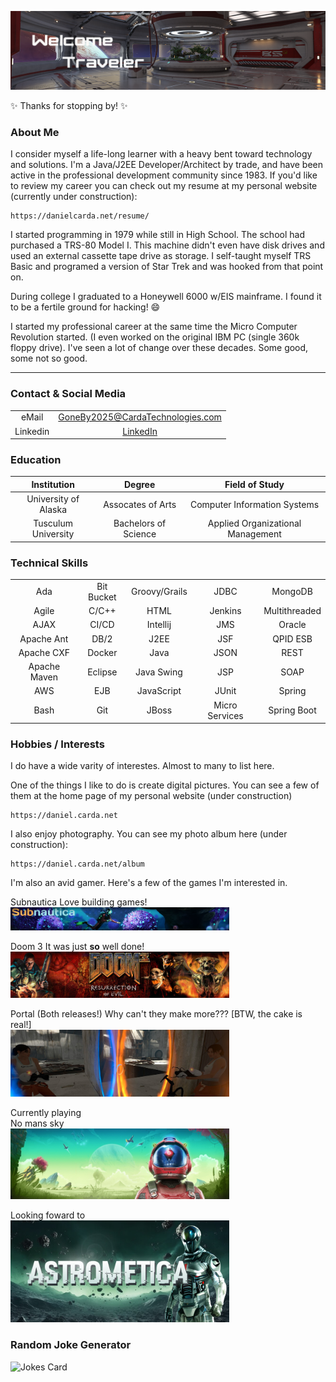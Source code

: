 ![Welcome](images/TopMainBanner.png)  

✨  Thanks for stopping by!  ✨

### About Me

I consider myself a life-long learner with a heavy bent toward technology and solutions.  I'm a Java/J2EE Developer/Architect by trade, and have been active in the professional development community since 1983.  If you'd like to review my career you can check out my resume at my personal website (currently under construction):

    https://danielcarda.net/resume/
    
I started programming in 1979 while still in High School.  The school had purchased a TRS-80 Model I.  This machine didn't even have disk drives and used an external cassette tape drive as storage.  I self-taught myself TRS Basic and programed a version of Star Trek and was hooked from that point on.

During college I graduated to a Honeywell 6000 w/EIS mainframe.  I found it to be a fertile ground for hacking!  😄

I started my professional career at the same time the Micro Computer Revolution started.  (I even worked on the original IBM PC (single 360k floppy drive).  I've seen a lot of change over these decades.  Some good, some not so good.

----

### Contact & Social Media
<div align="center">

|                      |                                |
|:-----------:|:--------------------:|
| eMail     | GoneBy2025@CardaTechnologies.com  |
| Linkedin | [LinkedIn](https://www.linkedin.com/in/danielcarda) |

</div>



### Education
<div align="center">

| Institution          | Degree               | Field of Study                    |
|:--------------------:|:--------------------:|:---------------------------------:|
| University of Alaska | Assocates of Arts    | Computer Information Systems      | 
| Tusculum University  | Bachelors of Science | Applied Organizational Management |

</div>

### Technical Skills

<div align="center">

|              |            |                                |               |             |
|:------------:|:----------:|:------------------------------:|:-------------:|:-----------:|
| Ada          | Bit Bucket | Groovy/Grails | JDBC           | MongoDB       | Spring MVC  |
| Agile        | C/C++      | HTML          | Jenkins        | Multithreaded | SCRUM       |
| AJAX         | CI/CD      | Intellij      | JMS            | Oracle        | SQL         |
| Apache Ant   | DB/2       | J2EE          | JSF            | QPID ESB      | WebLogic    |
| Apache CXF   | Docker     | Java          | JSON           | REST          | WebSphere   |
| Apache Maven | Eclipse    | Java Swing    | JSP            | SOAP          | Wildfly     |
| AWS          | EJB        | JavaScript    | JUnit          | Spring        | XML         |
| Bash         | Git        | JBoss         | Micro Services | Spring Boot   |             |

</div>

### Hobbies / Interests

I do have a wide varity of interestes.  Almost to many to list here.  

One of the things I like to do is create digital pictures.  You can see a few of them at the home page of my personal website  (under construction)

    https://daniel.carda.net

I also enjoy photography.  You can see my photo album here (under construction):

    https://daniel.carda.net/album

I'm also an avid gamer.  Here's a few of the games I'm interested in.

Subnautica
Love building games!<br>
<img src="images/SubnauticaBanner.png" width="350">

Doom 3
It was just <b>so</b> well done!<br>
<img src="images/Doom3Banner.png" width="350">

Portal (Both releases!)
Why can't they make more???  [BTW, the cake is real!]<br>
<img src="images/PortalBanner.png" width="350">

Currently playing<br>
No mans sky<br>
<img src="images/NMSBanner.png" width="350">

Looking foward to<br>
<img src="images/AstrometicaBanner.png" width="350">

### Random Joke Generator

![Jokes Card](https://readme-jokes.vercel.app/api)



<!--
**dcarda/dcarda** is a ✨ _special_ ✨ repository because its `README.md` (this file) appears on your GitHub profile.

Here are some ideas to get you started:

- 🔭 I’m currently working on ...
- 🌱 I’m currently learning ...
- 👯 I’m looking to collaborate on ...
- 🤔 I’m looking for help with ...
- 💬 Ask me about ...
- 📫 How to reach me: ...
- 😄 Pronouns: ...
- ⚡ Fun fact: ...
-->
